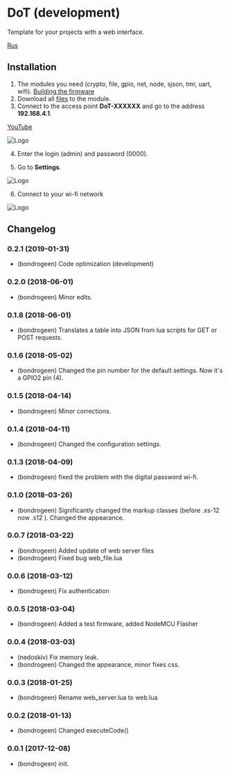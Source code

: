 # DoT  (development)
 

Template for your projects with a web interface.

[Rus](https://github.com/bondrogeen/DoT/tree/master/doc/ru)

## Installation

1. The modules you need (crypto, file, gpio, net, node, sjson, tmr, uart, wifi). [Building the firmware](https://nodemcu-build.com/)
2. Download all [files](https://github.com/bondrogeen/DoT/tree/master/files) to the module.
3. Connect to the access point **DoT-XXXXXX** and go to the address **192.168.4.1**.
			
   	
[YouTube](https://www.youtube.com/watch?v=ZlZd6Yuta10)
   
![Logo](https://raw.githubusercontent.com/bondrogeen/DoT/master/doc/image/dot_screenshot_login.jpg)
			
4. Enter the login (admin) and password (0000).
						
5. Go to **Settings**.
			
![Logo](https://raw.githubusercontent.com/bondrogeen/DoT/master/doc/image/dot_screenshot_settings.jpg)

6. Connect to your wi-fi network

![Logo](https://raw.githubusercontent.com/bondrogeen/DoT/master/doc/image/dot_screenshot_service.jpg)



## Changelog

### 0.2.1 (2019-01-31) 
* (bondrogeen) Code optimization (development)
### 0.2.0 (2018-06-01)
* (bondrogeen) Minor edits.
### 0.1.8 (2018-06-01)
* (bondrogeen) Translates a table into JSON from lua scripts for GET or POST requests.
### 0.1.6 (2018-05-02)
* (bondrogeen) Changed the pin number for the default settings. Now it's a GPIO2 pin (4).
### 0.1.5 (2018-04-14)
* (bondrogeen) Minor corrections.
### 0.1.4 (2018-04-11)
* (bondrogeen) Changed the configuration settings.
### 0.1.3 (2018-04-09)
* (bondrogeen) fixed the problem with the digital password wi-fi.
### 0.1.0 (2018-03-26)
* (bondrogeen) Significantly changed the markup classes (before .xs-12 now .s12 ). Changed the appearance. 
### 0.0.7 (2018-03-22)
* (bondrogeen) Added update of web server files
* (bondrogeen) Fixed bug web_file.lua
### 0.0.6 (2018-03-12)
* (bondrogeen) Fix authentication
### 0.0.5 (2018-03-04)
* (bondrogeen) Added a test firmware, added NodeMCU Flasher
### 0.0.4 (2018-03-03)
* (nedoskiv) Fix memory leak.
* (bondrogeen) Changed the appearance, minor fixes css.
### 0.0.3 (2018-01-25)
* (bondrogeen) Rename web_server.lua to web.lua
### 0.0.2 (2018-01-13)
* (bondrogeen) Changed executeCode()
### 0.0.1 (2017-12-08)
* (bondrogeen) init.

